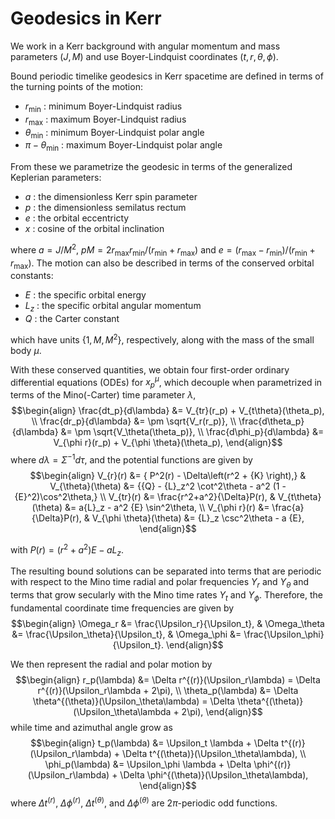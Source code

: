 # Geodesics in Kerr

We work in a Kerr background with angular momentum and mass parameters $(J, M)$ and use Boyer-Lindquist coordinates $(t, r, \theta, \phi)$.

Bound periodic timelike geodesics in Kerr spacetime are defined in terms of the turning points of the motion:

- $r_\mathrm{min}$ : minimum Boyer-Lindquist radius
- $r_\mathrm{max}$ : maximum Boyer-Lindquist radius
- $\theta_\mathrm{min}$ : minimum Boyer-Lindquist polar angle
- $\pi-\theta_\mathrm{min}$ : maximum Boyer-Lindquist polar angle

From these we parametrize the geodesic in terms of the generalized Keplerian parameters:

- $a$ : the dimensionless Kerr spin parameter
- $p$ : the dimensionless semilatus rectum
- $e$ : the orbital eccentricty
- $x$ : cosine of the orbital inclination

where $a = J/M^2$, $pM = 2r_\mathrm{max}r_\mathrm{min}/(r_\mathrm{min}+r_\mathrm{max})$ and $e = (r_\mathrm{max}-r_\mathrm{min})/(r_\mathrm{min}+r_\mathrm{max})$. The motion can also be described in terms of the conserved orbital constants:

- $E$ : the specific orbital energy
- $L_z$ : the specific orbital angular momentum
- $Q$ : the Carter constant

which have units $\{1, M, M^2\}$, respectively, along with the mass of the small body $\mu$.

With these conserved quantities, we obtain four first-order ordinary differential equations (ODEs) for $x_p^\mu$, which decouple when parametrized in terms of the Mino(-Carter) time parameter $\lambda$,
$$\begin{align}
    \frac{dt_p}{d\lambda} &= V_{tr}(r_p) + V_{t\theta}(\theta_p),
    \\
    \frac{dr_p}{d\lambda} &= \pm \sqrt{V_r(r_p)},
    \\ 
    \frac{d\theta_p}{d\lambda} &= \pm \sqrt{V_\theta(\theta_p)},
    \\
    \frac{d\phi_p}{d\lambda} &= V_{\phi r}(r_p) + V_{\phi \theta}(\theta_p),
\end{align}$$
where $d\lambda = \Sigma^{-1} d\tau$, and the potential functions are given by
$$\begin{align} 
    V_{r}(r) &= { P^2(r) - \Delta\left(r^2 + {K} \right),} 
    &
    V_{\theta}(\theta) &= {{Q} - {L}_z^2 \cot^2\theta - a^2 (1 -{E}^2)\cos^2\theta,}
    \\
    V_{tr}(r) &= \frac{r^2+a^2}{\Delta}P(r), 
    &
    V_{t\theta}(\theta) &= a{L}_z - a^2 {E} \sin^2\theta, 
    \\
    V_{\phi r}(r) &= \frac{a}{\Delta}P(r), 
    &
    V_{\phi \theta}(\theta) &= {L}_z \csc^2\theta - a {E},
\end{align}$$

with $P(r) = (r^2+a^2){E} - a {L}_z$.

The resulting bound solutions can be separated into terms that are periodic with respect to the Mino time radial and polar frequencies $\Upsilon_r$ and $\Upsilon_\theta$ and terms that grow secularly with the Mino time rates $\Upsilon_t$ and $\Upsilon_\phi$.
Therefore, the fundamental coordinate time frequencies are given by
$$\begin{align}
    \Omega_r &= \frac{\Upsilon_r}{\Upsilon_t},
    &
    \Omega_\theta &= \frac{\Upsilon_\theta}{\Upsilon_t},
    &
    \Omega_\phi &= \frac{\Upsilon_\phi}{\Upsilon_t}.
\end{align}$$

We then represent the radial and polar motion by
$$\begin{align}
    r_p(\lambda) &= \Delta r^{(r)}(\Upsilon_r\lambda) = \Delta r^{(r)}(\Upsilon_r\lambda + 2\pi),
    \\
    \theta_p(\lambda) &= \Delta \theta^{(\theta)}(\Upsilon_\theta\lambda) = \Delta \theta^{(\theta)}(\Upsilon_\theta\lambda + 2\pi),
\end{align}$$
while time and azimuthal angle grow as
$$\begin{align}
    t_p(\lambda) &= \Upsilon_t \lambda + \Delta t^{(r)}(\Upsilon_r\lambda) + \Delta t^{(\theta)}(\Upsilon_\theta\lambda),
    \\ 
    \phi_p(\lambda) &= \Upsilon_\phi \lambda + \Delta \phi^{(r)}(\Upsilon_r\lambda) + \Delta \phi^{(\theta)}(\Upsilon_\theta\lambda),
\end{align}$$
where $\Delta t^{(r)}$, $\Delta \phi^{(r)}$, $\Delta t^{(\theta)}$, and $\Delta \phi^{(\theta)}$ are $2\pi$-periodic odd functions.